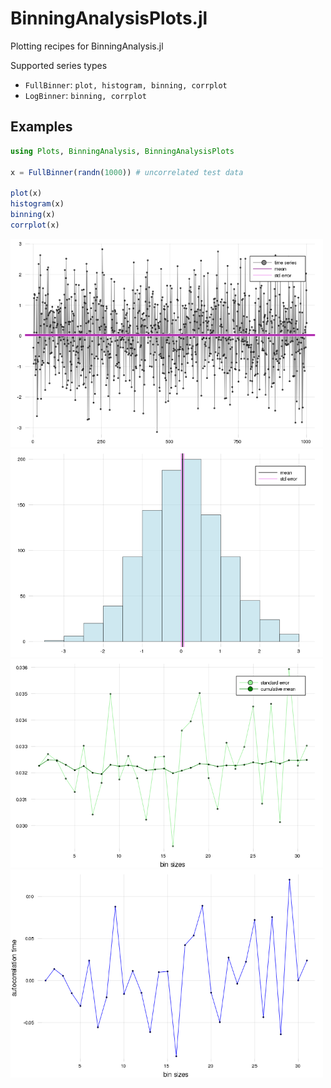 # BinningAnalysisPlots.jl

Plotting recipes for BinningAnalysis.jl

Supported series types

* `FullBinner`: `plot, histogram, binning, corrplot`
* `LogBinner`: `binning, corrplot`

## Examples

```julia
using Plots, BinningAnalysis, BinningAnalysisPlots

x = FullBinner(randn(1000)) # uncorrelated test data

plot(x)
histogram(x)
binning(x)
corrplot(x)
```


<img src="test/plot.png" width=500>
<img src="test/histogram.png" width=500>
<img src="test/binning.png" width=500>
<img src="test/corrplot.png" width=500>
